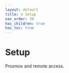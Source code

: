 ```yaml
---
layout: default
title: ⚙️ Setup
nav_order: 30
has_children: true
has_toc: true
---
```


# Setup

Proxmox and remote access.